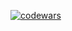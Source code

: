 [![codewars](https://www.codewars.com/users/m_oonlight/badges/large)](https://www.codewars.com/users/m_oonlight)
